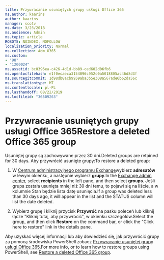 ```yaml
---
title: Przywracanie usuniętych grupy usługi Office 365
ms.author: kaarins
author: kaarins
manager: scotv
ms.date: 3/23/2018
ms.audience: Admin
ms.topic: article
ROBOTS: NOINDEX, NOFOLLOW
localization_priority: Normal
ms.collection: Adm_O365
ms.custom:
- "98"
- "1200024"
ms.assetid: bc0396ea-c426-4d1d-bb89-ced602d06fb6
ms.openlocfilehash: e1f0ecaeca3154096c952c0a5018805ac46d8d3f
ms.sourcegitcommit: 1d98db8acb9959aba3b5e308a567ade6b62da56c
ms.translationtype: MT
ms.contentlocale: pl-PL
ms.lasthandoff: 08/22/2019
ms.locfileid: "36509263"
---
```

# <a name="restore-a-deleted-office-365-group"></a><span data-ttu-id="e0f4f-102">Przywracanie usuniętych grupy usługi Office 365</span><span class="sxs-lookup"><span data-stu-id="e0f4f-102">Restore a deleted Office 365 group</span></span>

<span data-ttu-id="e0f4f-103">Usuniętej grupy są zachowywane przez 30 dni.</span><span class="sxs-lookup"><span data-stu-id="e0f4f-103">Deleted groups are retained for 30 days.</span></span> <span data-ttu-id="e0f4f-104">Aby przywrócić usunięte grupy:</span><span class="sxs-lookup"><span data-stu-id="e0f4f-104">To restore a deleted group:</span></span>
  
1. <span data-ttu-id="e0f4f-105">W [Centrum administracyjnego programu Exchange](https://outlook.office365.com/ecp/)wybierz **adresatów** w lewym okienku, a następnie wybierz **grupy**.</span><span class="sxs-lookup"><span data-stu-id="e0f4f-105">In the [Exchange admin center](https://outlook.office365.com/ecp/), select **recipients** in the left pane, and then select **groups**.</span></span> <span data-ttu-id="e0f4f-106">Jeśli grupa została usunięta mniej niż 30 dni temu, to pojawi się na liście, a w kolumnie Stan będzie lista datę usunięcia.</span><span class="sxs-lookup"><span data-stu-id="e0f4f-106">If a group was deleted less than 30 days ago, it will appear in the list and the STATUS column will list the date deleted.</span></span>

2. <span data-ttu-id="e0f4f-107">Wybierz grupę i kliknij przycisk **Przywróć** na pasku poleceń lub kliknij łącze "Kliknij tutaj, aby przywrócić", w okienku szczegółów.</span><span class="sxs-lookup"><span data-stu-id="e0f4f-107">Select the group, and then click **Restore** on the command bar, or click the "Click here to restore" link in the details pane.</span></span>

<span data-ttu-id="e0f4f-108">Aby uzyskać więcej informacji lub aby dowiedzieć się, jak przywrócić grupy za pomocą środowiska PowerShell zobacz [Przywracanie usuniętej grupy usługi Office 365](https://go.microsoft.com/fwlink/?linkid=867802).</span><span class="sxs-lookup"><span data-stu-id="e0f4f-108">For more info, or to learn how to restore groups using PowerShell, see [Restore a deleted Office 365 group](https://go.microsoft.com/fwlink/?linkid=867802).</span></span>
  